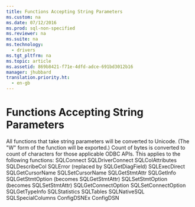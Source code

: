 ```yaml
---
title: Functions Accepting String Parameters
ms.custom: na
ms.date: 07/12/2016
ms.prod: sql-non-specified
ms.reviewer: na
ms.suite: na
ms.technology: 
  - drivers
ms.tgt_pltfrm: na
ms.topic: article
ms.assetid: 869b8421-f71e-4dfd-adce-691bd3012b16
manager: jhubbard
translation.priority.ht: 
  - en-gb
---
```

# Functions Accepting String Parameters
<?xml version="1.0" encoding="utf-8"?>
<developerConceptualDocument xmlns="http://ddue.schemas.microsoft.com/authoring/2003/5" xmlns:xlink="http://www.w3.org/1999/xlink" xmlns:xsi="http://www.w3.org/2001/XMLSchema-instance" xsi:schemaLocation="http://ddue.schemas.microsoft.com/authoring/2003/5 http://dduestorage.blob.core.windows.net/ddueschema/developer.xsd">
  <introduction>
    <para>All functions that take string parameters will be converted to Unicode. (The "W" form of the function will be exported.) Count of bytes is converted to count of characters for those applicable ODBC APIs. This applies to the following functions:  </para>
    <list class="bullet">
      <listItem>
        <para>             <legacyBold>SQLConnect</legacyBold>           </para>
      </listItem>
      <listItem>
        <para>             <legacyBold>SQLDriverConnect</legacyBold>           </para>
      </listItem>
      <listItem>
        <para>             <legacyBold>SQLColAttributes</legacyBold>           </para>
      </listItem>
      <listItem>
        <para>             <legacyBold>SQLDescribeCol</legacyBold>           </para>
      </listItem>
      <listItem>
        <para>             <legacyBold>SQLError</legacyBold> (replaced by <legacyBold>SQLGetDiagField</legacyBold>)</para>
      </listItem>
      <listItem>
        <para>             <legacyBold>SQLExecDirect</legacyBold>           </para>
      </listItem>
      <listItem>
        <para>             <legacyBold>SQLGetCursorName</legacyBold>           </para>
      </listItem>
      <listItem>
        <para>             <legacyBold>SQLSetCursorName</legacyBold>           </para>
      </listItem>
      <listItem>
        <para>             <legacyBold>SQLGetStmtAttr</legacyBold>           </para>
      </listItem>
      <listItem>
        <para>             <legacyBold>SQLGetInfo</legacyBold>           </para>
      </listItem>
      <listItem>
        <para>             <legacyBold>SQLGetStmtOption</legacyBold> (becomes <legacyBold>SQLGetStmtAttr</legacyBold>)</para>
      </listItem>
      <listItem>
        <para>             <legacyBold>SQLSetStmtOption</legacyBold> (becomes <legacyBold>SQLSetStmtAttr</legacyBold>)</para>
      </listItem>
      <listItem>
        <para>             <legacyBold>SQLGetConnectOption</legacyBold>           </para>
      </listItem>
      <listItem>
        <para>             <legacyBold>SQLSetConnectOption</legacyBold>           </para>
      </listItem>
      <listItem>
        <para>             <legacyBold>SQLGetTypeInfo</legacyBold>           </para>
      </listItem>
      <listItem>
        <para>             <legacyBold>SQLStatistics</legacyBold>           </para>
      </listItem>
      <listItem>
        <para>             <legacyBold>SQLTables</legacyBold>           </para>
      </listItem>
      <listItem>
        <para>             <legacyBold>SQLNativeSQL</legacyBold>           </para>
      </listItem>
      <listItem>
        <para>             <legacyBold>SQLSpecialColumns</legacyBold>           </para>
      </listItem>
      <listItem>
        <para>             <legacyBold>ConfigDSNEx</legacyBold>           </para>
      </listItem>
      <listItem>
        <para>             <legacyBold>ConfigDSN</legacyBold>           </para>
      </listItem>
    </list>
  </introduction>
  <relatedTopics />
</developerConceptualDocument>